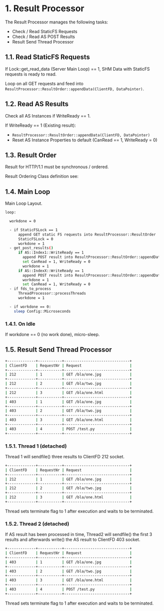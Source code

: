 # 1. Result Processor

The Result Processor manages the following tasks:

- Check / Read StaticFS Requests
- Check / Read AS POST Results
- Result Send Thread Processor

## 1.1. Read StaticFS Requests

If Lock::get_read_data (Server Main Loop) == 1, SHM Data with StaticFS requests is ready to read.

Loop on all GET requests and feed into `ResultProcessor::ResultOrder::appendData(ClientFD, DataPointer)`.

## 1.2. Read AS Results

Check all AS Instances if WriteReady == 1.

If WriteReady == 1 (Existing result):

- `ResultProcessor::ResultOrder::appendData(ClientFD, DataPointer)`
- Reset AS Instance Properties to default (CanRead == 1, WriteReady = 0)

## 1.3. Result Order

Result for HTTP/1.1 must be synchronous / ordered.

Result Ordering Class definition see: []()

## 1.4. Main Loop

Main Loop Layout.

```bash
loop:

  workdone = 0

  - if StaticFSLock == 1
      append GET static FS requests into ResultProcessor::ResultOrder
      StaticFSLock = 0
      workdone = 1
  - get_post_results()
      if AS::Index1::WriteReady == 1
        append POST result into ResultProcessor::ResultOrder::appendData(ClientFD, DataPointer)
        set CanRead = 1, WriteReady = 0
        workdone = 1
      if AS::IndexX::WriteReady == 1
        append POST result into ResultProcessor::ResultOrder::appendData(ClientFD, DataPointer)
        workdone = 1
        set CanRead = 1, WriteReady = 0
  - if fds_to_process
      ThreadProcessor::processThreads
      workdone = 1

  - if workdone == 0:
    sleep Config::Microseconds
```

### 1.4.1. On Idle

If workdone == 0 (no work done), micro-sleep.

## 1.5. Result Send Thread Processor

```bash
+-------------+-----------+------------------------------+
| ClientFD    | RequestNr | Request                      |
+-------------+-----------+------------------------------+
| 212         | 1         | GET /bla/one.jpg             |
+-------------+-----------+------------------------------+
| 212         | 2         | GET /bla/two.jpg             |
+-------------+-----------+------------------------------+
| 212         | 3         | GET /bla/one.html            |
+-------------+-----------+------------------------------+
| 403         | 1         | GET /bla/one.jpg             |
+-------------+-----------+------------------------------+
| 403         | 2         | GET /bla/two.jpg             |
+-------------+-----------+------------------------------+
| 403         | 3         | GET /bla/one.html            |
+-------------+-----------+------------------------------+
| 403         | 4         | POST /test.py                |
+-------------+-----------+------------------------------+
```

### 1.5.1. Thread 1 (detached)

Thread 1 will sendfile() three results to ClientFD 212 socket.

```bash
+-------------+-----------+------------------------------+
| ClientFD    | RequestNr | Request                      |
+-------------+-----------+------------------------------+
| 212         | 1         | GET /bla/one.jpg             |
+-------------+-----------+------------------------------+
| 212         | 2         | GET /bla/two.jpg             |
+-------------+-----------+------------------------------+
| 212         | 3         | GET /bla/one.html            |
+-------------+-----------+------------------------------+
```

Thread sets terminate flag to 1 after execution and waits to be terminated.

### 1.5.2. Thread 2 (detached)

If AS result has been processed in time, Thread2 will sendfile() the first 3 results and
afterwards write() the AS result to ClientFD 403 socket.

```bash
+-------------+-----------+------------------------------+
| ClientFD    | RequestNr | Request                      |
+-------------+-----------+------------------------------+
| 403         | 1         | GET /bla/one.jpg             |
+-------------+-----------+------------------------------+
| 403         | 2         | GET /bla/two.jpg             |
+-------------+-----------+------------------------------+
| 403         | 3         | GET /bla/one.html            |
+-------------+-----------+------------------------------+
| 403         | 4         | POST /test.py                |
+-------------+-----------+------------------------------+
```

Thread sets terminate flag to 1 after execution and waits to be terminated.
